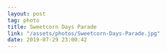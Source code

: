 ```yaml
---
layout: post
tag: photo
title: Sweetcorn Days Parade
link: "/assets/photos/Sweetcorn-Days-Parade.jpg"
date: 2019-07-29 23:00:42
---
```

